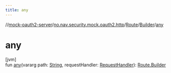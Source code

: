 ```yaml
---
title: any
---
```

//[mock-oauth2-server](../../../../index.html)/[no.nav.security.mock.oauth2.http](../../index.html)/[Route](../index.html)/[Builder](index.html)/[any](any.html)



# any



[jvm]\
fun [any](any.html)(vararg path: [String](https://kotlinlang.org/api/latest/jvm/stdlib/kotlin/-string/index.html), requestHandler: [RequestHandler](../../index.html#111237332%2FClasslikes%2F863300109)): [Route.Builder](index.html)




